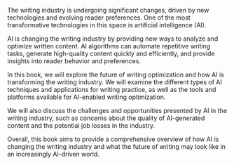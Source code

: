 
The writing industry is undergoing significant changes, driven by new technologies and evolving reader preferences. One of the most transformative technologies in this space is artificial intelligence (AI).

AI is changing the writing industry by providing new ways to analyze and optimize written content. AI algorithms can automate repetitive writing tasks, generate high-quality content quickly and efficiently, and provide insights into reader behavior and preferences.

In this book, we will explore the future of writing optimization and how AI is transforming the writing industry. We will examine the different types of AI techniques and applications for writing practice, as well as the tools and platforms available for AI-enabled writing optimization.

We will also discuss the challenges and opportunities presented by AI in the writing industry, such as concerns about the quality of AI-generated content and the potential job losses in the industry.

Overall, this book aims to provide a comprehensive overview of how AI is changing the writing industry and what the future of writing may look like in an increasingly AI-driven world.
